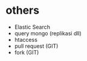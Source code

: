 # others


- Elastic Search
- query mongo (replikasi dll)
- htaccess
- pull request (GIT)
- fork (GIT)
